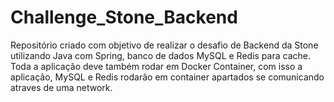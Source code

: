 # Challenge_Stone_Backend

Repositório criado com objetivo de realizar o desafio de Backend da Stone utilizando Java com Spring, banco de dados MySQL e Redis para cache. Toda a aplicação deve também rodar em Docker Container, com isso a aplicação, MySQL e Redis
rodarão em container apartados se comunicando atraves de uma network.
